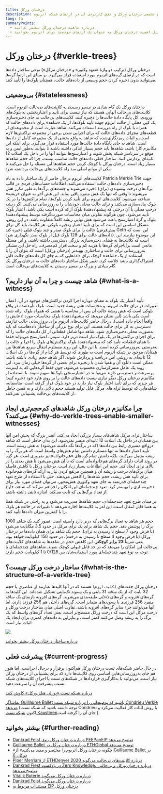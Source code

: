 ```yaml
---
title: درختان ورکل
description: شرح تخصصی درختان ورکل و نقش کاربردی آن در ارتقای شبکه اتریوم
lang: fa
summaryPoints:
  - درباره ماهیت درختان ورکل بیشتر بدانید
  - درباره دلیل اهمیت درختان ورکل به عنوان یک ارتقای سودمند برای اتریوم بخوانید
---
```


# درختان ورکل {#verkle-trees}

درختان ورکل (ترکیب دو واژۀ «تعهد وکتور» و «درختان مرکل») نوعی ساختار داده‌ها است که در ارتقای گره‌های اتریوم مورد استفاده قرار می‌گیرد. بر مبنای این ارتقا گره‌ها می‌توانند بدون ذخیره کردن حجم وسیعی از داده‌های حالت، همچنان بلوک‌ها را تأیید کنند.

## بی‌وضعیتی {#statelessness}

درختان ورکل یک گام بنیادی در مسیر رسیدن به کلاینت‌های بی‌حالت اتریوم است. کلاینت‌های بی‌حالت آنهایی هستند که نیاز نیست برای تأیید و اعتباربخشی به بلوک‌های ورودی، کل پایگاه دادۀ حالت‌ها را ذخیره کنند. کلاینت‌های بی‌حالت به جای ذخیره‌سازی یک کپی محلی از حالت اتریوم جهت تأیید بلوک‌ها، از یک «شاهد» برای داده‌های حالت که همراه با بلوک از راه می‌رسد استفاده می‌کنند. شاهد عبارت است از مجموعه‌‌ای از قطعه‌های مجزای داده‌های حالت که برای اجرایی شدن برخی از مجموعه تراکنش‌ها لازم است، و اثبات رمزنگاری‌شده که شاهد به واقع بخشی از یک مجموعه کامل از داده‌ها است. شاهد _به جای_ پایگاه دادۀ حالت‌ها مورد استفاده قرار می‌گیرد. برای اینکه این مکانیزم کارا باشد، شاهدها باید حجم بسیار اندکی داشته باشند تا بتوانند به‌طور ایمن و به موقع در سرتاسر شبکه پخش شوند و اعتبارسنج‌ها بتوانند آنها را در داخل یک اسلات 12 ثانیه‌ای پردازش کنند. ساختار فعلی داده‌های حالت مناسب نیست، چرا که حجم شاهدها بسیار زیاد است. درختان ورکل با کوچک کردن حجم شاهدها این مسئله را حل می‌کنند تا یکی از موانع اصلی سد راه کلاینت‌های بی‌حالت برداشته شود.

<ExpandableCard title="چرا به دنبال کلاینت‌های بی‌حالت هستیم؟" eventCategory="/roadmap/verkle-trees" eventName="clicked why do we want stateless clients?">

کلاینت‌های اتریوم درحال حاضر از یک ساختار داده به نام Patricia Merkle Trie جهت ذخیره‌سازی داده‌های حالت استفاده می‌کنند. اطلاعات حساب‌های فردی در قالب برگ‌های درخت پیشوندی (ترای) ذخیره می‌شوند و جفت‌های برگ‌ها به طور مکرر هش می‌شوند تا وقتی که تنها یک هش منفرد باقی بماند. این هش آخر به عنوان «ریشه» شناخته می‌شود. کلاینت‌های اتریوم برای تأیید کردن بلوک‌ها، تمام تراکنش‌ها را در یک بلوک پیاده‌سازی می‌کنند و ترای حالت محلی خودشان را به‌روزرسانی می‌کنند. اگر ریشه درخت محلی با آن درختی که پیشنهاددهندۀ بلوک ارائه کرده است یکی باشد، اعتبار بلوک تأیید می‌شود، چون هرگونه تفاوتی میان محاسبات صورت‌گرفته توسط پیشنهاددهندۀ بلوک و گرۀ اعتبارسنج باعث می‌شود هش نهایی ریشه کاملاً متفاوت باشد. در این روش، مشکل اساسی این است که برای تأیید اعتبار زنجیره بلوکی، هر کلاینت باید کل ترای حالت را برای بلوک صدر و چند بلوک قبلی ذخیره کند (پیش‌فرض Geth این است که داده‌های حالت برای 128 بلوک قبل از بلوک صدر نگهداری شود). این موضوع نیازمند این است که کلاینت‌ها به فضای ذخیره‌سازی بزرگی دسترسی داشته باشند، و این مسئله مانعی است برایاجرای گره‌ها با هزینه کم و سخت‌افزار کم‌مصرف. راه حل این مشکل به‌روزرسانی ترای حالت و ساختاری بهینه‌تر (درختان ورکل) است که بتوان آن را با استفاده از یک «شاهد» کوچک برای داده‌هایی که به جای کل داده‌های حالت قابل اشتراک‌گذاری باشد خلاصه کرد. تغییر شکل ساختار داده‌های حالت به درختان ورکل یک گام بنیادی و بزرگ در مسیر رسیدن به کلاینت‌های بی‌حالت است.

</ExpandableCard>

## شاهد چیست و چرا به آن نیاز داریم؟ {#what-is-a-witness}

تأیید اعتبار یک بلوک به معنای دوباره اجرا کردن تراکنش‌های موجود در آن، اعمال تغییرات در ترای حالت اتریوم، و محاسبات هش ریشۀ جدید است. بلوک تأییدشده در واقع بلوکی است که هش ریشۀ حالت آن پس از محاسبه با هشی که همراه بلوک ارائه شده است یکی باشد (این نشان می‌دهد که پیشنهاددهندۀ بلوک محاسبات مورد ادعایش را واقعاً انجام داده است). درحال حاضر کلاینت‌های اتریوم برای بروزرسانی حالت نیازمند دسترسی به کل ترای حالت هستند. این ترای نوع بزرگی از ساختار داده‌هاست که باید به‌صورت محلی ذخیره‌سازی شود. شاهد تنها شامل قطعاتی از کل داده‌های حالت را که برای اجرای تراکنش‌ها در یک بلوک نیاز است دربر دارد. سپس، اعتبارسنج می‌تواند فقط با همان قطعات، تأیید کند که پیشنهاددهندۀ بلوک تراکنش‌های بلوک را اجرا و حالت را به‌درستی به‌روزرسانی کرده است. با این حال، این روند مستلزم انتقال سریع شاهدها بین همتایان موجود در شبکه اتریوم است به طوری که توسط هر کدام از گره‌ها در یک اسلات 12 ثانیه‌ای به روشی امن دریافت و پردازش شوند. اگر شاهد حجم زیادی داشته باشد، ممکن است دانلود آن و همپا شدن با زنجیره برای بعضی از گره‌ها خیلی زمان ببرد. این روند یک عامل متمرکزسازی محسوب می‌شود، چون فقط گره‌هایی که به اینترنت پرسرعت‌تر دسترسی دارند می‌توانند در اعتبارسنجی بلوک‌ها سهیم شوند. با استفاده از مکانیزم درختان ورکل دیگر نیازی نیست داده‌های حالت را بر روی هارد خود ذخیره کنید؛ _هر چیزی_ که برای تأیید اعتبار بلوک نیاز دارید در خود بلوک قرار گرفته است. متأسفانه، شاهدهایی که توسط ترای‌های مرکل قابل تولید هستند حجم بالایی دارند و به همین خاطر از کلاینت‌های بی‌حالت پشتیبانی نمی‌کنند.

## چرا مکانیزم درختان ورکل شاهدهای کم‌حجم‌تری ایجاد می‌کنند؟ {#why-do-verkle-trees-enable-smaller-witnesses}

ساختار ترای مرکل شاهدهای بسیار بزرگی ایجاد می‌کند، آنقدر بزرگ که پخش امن آنها بین همتایان در داخل یک اسلات 12 ثانیه‌ای میسر نمی‌شود. این بدان خاطر است که شاهد درواقع مسیری رابط بین داده‌ها (که در برگ‌ها نگه داشته می‌شود) به هش ریشه است. تأیید اعتبار داده‌ها نه تنها مستلزم داشتن تمام هش‌های واسط است که هر برگ را به ریشه متصل می‌کنند، بلکه داشتن تمام گره‌های «هم‌خانواده» نیز ضروری است. هر گره در روند اثبات دارای گره‌های هم‌خانواده‌ای است که با آن هش می‌شود تا هش بعدی را در بالای ترای ایجاد کند. حجم این اطلاعات بسیار زیاد است. درختان ورکل با کاهش فاصله میان برگ‌های درخت و ریشه آن و همچنین مرتفع کردن نیاز به ارائه گره‌های هم‌خانوده برای تأیید هش ریشه، حجم شاهدها را کاهش می‌دهند. حتی با استفاده از طرح تعهد چندجمله‌ای قدرتمند به جای تعهد وکتوری هش‌محور، می‌توان فضای مورد نیاز برای ذخیره‌سازی را بهینه‌تر کرد. تعهد چندجمله‌ای این امکان را فراهم می‌کند که شاهد، فارغ از تعداد برگ‌هایی که ثابت می‌کند، اندازه ثابتی داشته باشند.

بر مبنای طرح تعهد چندجمله‌ای، حجم شاهدها مدیریت می‌شود و به راحتی در شبکه همتا به همتا قابل انتقال است. این امر به کلاینت‌ها اجازه می‌دهد تا تغییرات در حالت هر بلوک را با کمترین میزان داده‌ها تأیید کنند.

<ExpandableCard title="درختان ورکل دقیقاً چقدر حجم شاهدها را می‌توانند کاهش دهند؟" eventCategory="/roadmap/verkle-trees" eventName="clicked exactly how much can Verkle trees reduce witness size?">

حجم هر شاهد به تعداد برگ‌هایی که دربر دارد وابسته است. تصور کنید یک شاهد 1000 برگ را پوشش دهد. حجم یک شاهد برای یک ترای مرکل در حدود 3.5 مگابایت می‌شود (با فرض وجود 7 سطح تا رسیدن به ترای). حجم یک شاهد برای همان داده‌ها در درختان ورکل (با فرض وجود 4 سطح تا رسیدن به درخت)، در حدود 150 کیلوبایت خواهد بود، یعنی تقریباً **23 برابر کوچکتر**. این کاهش حجم در شاهدها به شاهدهای کلاینت‌های بی‌حالت این امکان را می‌دهد که در حد قابل قبولی کوچک شوند. شاهدهای چندجمله‌ای با توجه به نوع تعهد چندجمله‌ای مورد استفاده‌شان بین 0/128 تا 1 کیلوبایت حجم دارند.

</ExpandableCard>

## ساختار درخت ورکل چیست؟ {#what-is-the-structure-of-a-verkle-tree}

درختان ورکل جفت‌های `(کلید،ارزش)` هستند که در آنها کلیدها عبارتند از عناصری با حجم 32 بایت که از یک _ساقه_ 31 بایتی و یک _پسوند_ تک‌بایتی تشکیل شده‌‌اند. این کلیدها به گره‌های _افزونه_ و گره‌های _داخلی_ طبقه‌بندی می‌شوند. گره‌های افزونه بازنمای یک ساقه منفرد 256 فرزندی با پسوندهای متمایز است. گره‌های داخلی هم 256 فرزند دارند، اما آنها می‌توانند جزء سایر گره‌های افزونه باشند. تفاوت اصلی میان ساختار درخت ورکل و درخت مرکل این است که درخت ورکل مسطح‌تر است، یعنی تعداد گره‌های واسط که یک برگ را به ریشه وصل می‌کنند کمتر است، و بنابراین به داده‌های کمتری برای ایجاد یک اثبات نیاز است.

![](./verkle.png)

[درباره ساختار درختان ورکل بیشتر بخوانید](https://blog.ethereum.org/2021/12/02/verkle-tree-structure)

## پیشرفت فعلی {#current-progress}

در حال حاضر شبکه‌های تست درختان ورکل هم‌اکنون برقرار و درحال اجراست، اما هنوز هم جای به‌روزرسانی‌هایی اساسی روی کلاینت‌ها دارد که برای پشتیبانی از درختان ورکل نیاز است. می‌توانید با به‌کارگیری قراردادها در شبکه‌های تست یا اجرای کلاینت‌های شبکه تست، پیشرفت آن را سرعت دهید.

[درباره شبکه تست «بِورلی هیلز ورکل» کاوش کنید](https://beverlyhills.ethpandaops.io)

[تماشاگر Guillaume Ballet باشید که توضیحاتی را درباره شبکه تست Condrieu Verkle می‌دهد](https://www.youtube.com/watch?v=cPLHFBeC0Vg) (توجه داشته باشید که شبکه تست Condrieu با روش اثبات کار فعالیت می‌کرد و اکنون [شبکه تست Kaustinen‏](https://kaustinen.ethdevops.io) جای آن را گرفته است).

## بیشتر بخوانید {#further-reading}

- [Dankrad Feist درباره درختان ورکل روی PEEPanEIP توضیح می‌دهد](https://www.youtube.com/watch?v=RGJOQHzg3UQ)
- [Guillaume Ballet درباره درختان ورکل در ETHGlobal توضیح می‌دهد](https://www.youtube.com/watch?v=f7bEtX3Z57o)
- [«چگونه درختان ورکل اتریوم را مختصر و مفید می‌کنند» از Guillaume Ballet در دِوکان 6](https://www.youtube.com/watch?v=Q7rStTKwuYs)
- [Piper Merriam از ETHDenver 2020 درباره کلاینت‌های بی‌حالت می‌گوید](https://www.youtube.com/watch?v=0yiZJNciIJ4)
- [Dankrad Fiest در پادکست Zero Knowledge، درباره درختان ورکل و بی‌حالتی توضیح می‌دهد](https://zeroknowledge.fm/episode-202-stateless-ethereum-verkle-tries-with-dankrad-feist/)
- [Vitalik Buterin درباره درختان ورکل می‌گوید](https://vitalik.eth.limo/general/2021/06/18/verkle.html)
- [Dankrad Feist درباره درختان ورکل می‌گوید](https://dankradfeist.de/ethereum/2021/06/18/verkle-trie-for-eth1.html)
- [مستندات مربوط به EIP درختان ورکل](https://notes.ethereum.org/@vbuterin/verkle_tree_eip#Illustration)
